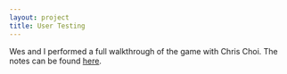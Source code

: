 ```yaml
---
layout: project
title: User Testing
---
```


<p>
Wes and I performed a full walkthrough of the game with Chris Choi. The notes can be found <a href="https://docs.google.com/document/d/16iB3nM3zTK45fPp60VUtLksGQlthqj5ZS1Boc_KFPSA/edit?usp=sharing">here</a>.
</p>